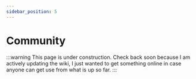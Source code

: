 ```yaml
---
sidebar_position: 5
---
```


# Community

:::warning
This page is under construction. Check back soon because I am actively updating the wiki, I just wanted to get something online in case anyone can get use from what is up so far.
:::
